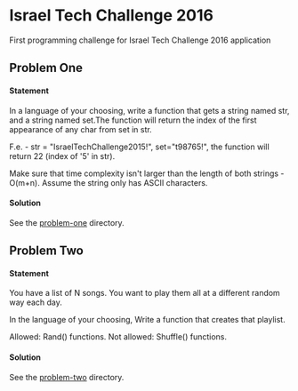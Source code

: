 # Israel Tech Challenge 2016
First programming challenge for Israel Tech Challenge 2016 application


## Problem One

#### Statement
In a language of your choosing, write a function that gets a string named str, and a string named set.The function will return the index of the first appearance of any char from set in str.

F.e. - str = "IsraelTechChallenge2015!", set="t98765!", the function will return 22 (index of '5' in str).

Make sure that time complexity isn't larger than the length of both strings - O(m+n). Assume the string only has ASCII characters.

#### Solution
See the [problem-one](https://github.com/benjaminran/israeltechchallenge2015/tree/master/problem-one) directory.


## Problem Two

#### Statement
You have a list of N songs. You want to play them all at a different random way each day.

In the language of your choosing, Write a function that creates that playlist.

Allowed: Rand() functions. Not allowed: Shuffle() functions.

#### Solution
See the [problem-two](https://github.com/benjaminran/israeltechchallenge2015/tree/master/problem-two) directory.

